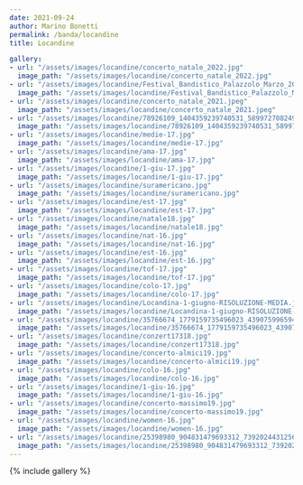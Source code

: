 ```yaml
---
date: 2021-09-24
author: Marino Bonetti
permalink: /banda/locandine
title: Locandine

gallery:
- url: "/assets/images/locandine/concerto_natale_2022.jpg"
  image_path: "/assets/images/locandine/concerto_natale_2022.jpg"
- url: "/assets/images/locandine/Festival_Bandistico_Palazzolo_Marzo_2022.jpg"
  image_path: "/assets/images/locandine/Festival_Bandistico_Palazzolo_Marzo_2022.jpg"
- url: "/assets/images/locandine/concerto_natale_2021.jpeg"
  image_path: "/assets/images/locandine/concerto_natale_2021.jpeg"
- url: "/assets/images/locandine/78926109_1404359239740531_5899727082497245184_n.jpg"
  image_path: "/assets/images/locandine/78926109_1404359239740531_5899727082497245184_n.jpg"
- url: "/assets/images/locandine/medie-17.jpg"
  image_path: "/assets/images/locandine/medie-17.jpg"
- url: "/assets/images/locandine/ama-17.jpg"
  image_path: "/assets/images/locandine/ama-17.jpg"
- url: "/assets/images/locandine/1-giu-17.jpg"
  image_path: "/assets/images/locandine/1-giu-17.jpg"
- url: "/assets/images/locandine/suramericano.jpg"
  image_path: "/assets/images/locandine/suramericano.jpg"
- url: "/assets/images/locandine/est-17.jpg"
  image_path: "/assets/images/locandine/est-17.jpg"
- url: "/assets/images/locandine/natale18.jpg"
  image_path: "/assets/images/locandine/natale18.jpg"
- url: "/assets/images/locandine/nat-16.jpg"
  image_path: "/assets/images/locandine/nat-16.jpg"
- url: "/assets/images/locandine/est-16.jpg"
  image_path: "/assets/images/locandine/est-16.jpg"
- url: "/assets/images/locandine/tof-17.jpg"
  image_path: "/assets/images/locandine/tof-17.jpg"
- url: "/assets/images/locandine/colo-17.jpg"
  image_path: "/assets/images/locandine/colo-17.jpg"
- url: "/assets/images/locandine/Locandina-1-giugno-RISOLUZIONE-MEDIA.jpg"
  image_path: "/assets/images/locandine/Locandina-1-giugno-RISOLUZIONE-MEDIA.jpg"
- url: "/assets/images/locandine/35766674_1779159735496023_4390759965942349824_n.jpg"
  image_path: "/assets/images/locandine/35766674_1779159735496023_4390759965942349824_n.jpg"
- url: "/assets/images/locandine/conzert17318.jpg"
  image_path: "/assets/images/locandine/conzert17318.jpg"
- url: "/assets/images/locandine/concerto-almici19.jpg"
  image_path: "/assets/images/locandine/concerto-almici19.jpg"
- url: "/assets/images/locandine/colo-16.jpg"
  image_path: "/assets/images/locandine/colo-16.jpg"
- url: "/assets/images/locandine/1-giu-16.jpg"
  image_path: "/assets/images/locandine/1-giu-16.jpg"
- url: "/assets/images/locandine/concerto-massimo19.jpg"
  image_path: "/assets/images/locandine/concerto-massimo19.jpg"
- url: "/assets/images/locandine/women-16.jpg"
  image_path: "/assets/images/locandine/women-16.jpg"
- url: "/assets/images/locandine/25398980_904831479693312_7392024431256333145_n.jpg"
  image_path: "/assets/images/locandine/25398980_904831479693312_7392024431256333145_n.jpg"
---
```



{% include gallery %}